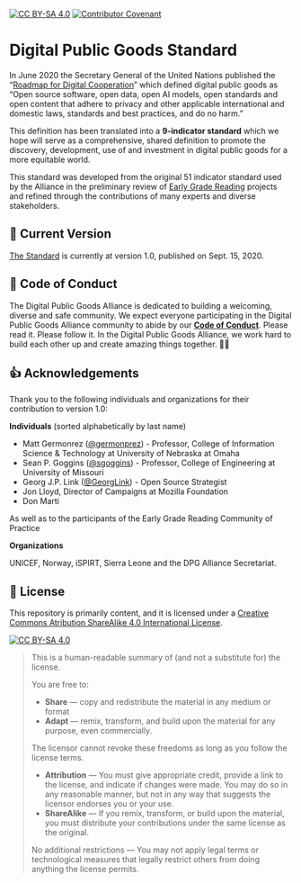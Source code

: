 [![CC BY-SA 4.0][cc-by-sa-shield]](LICENSE)
[![Contributor Covenant][code-of-conduct-shield]](CODE_OF_CONDUCT.md)

# Digital Public Goods Standard

In June 2020 the Secretary General of the United Nations published the “[Roadmap for Digital Cooperation](https://www.un.org/en/content/digital-cooperation-roadmap/)” which defined digital public goods as “Open source software, open data, open AI models, open standards and open content that adhere to privacy and other applicable international and domestic laws, standards and best practices, and do no harm.”

This definition has been translated into a **9-indicator standard** which we hope will serve as a comprehensive, shared definition to promote the discovery, development, use of and investment in digital public goods for a more equitable world.

This standard was developed from the original 51 indicator standard used by the Alliance in the preliminary review of [Early Grade Reading](https://digitalpublicgoods.net/blog/announcing-the-first-vetted-digital-public-goods-for-foundational-literacy-and-early-grade-reading/) projects and refined through the contributions of many experts and diverse stakeholders.

## 🔎 Current Version

[The Standard](standard.md) is currently at version 1.0, published on Sept. 15, 2020.

## 🤗 Code of Conduct

The Digital Public Goods Alliance is dedicated to building a welcoming, diverse and safe community. We expect everyone participating in the Digital Public Goods Alliance community to abide by our [**Code of Conduct**](CODE_OF_CONDUCT.md). Please read it. Please follow it. In the Digital Public Goods Alliance, we work hard to build each other up and create amazing things together. 💪💜

## 👍 Acknowledgements

Thank you to the following individuals and organizations for their contribution to version 1.0:

**Individuals** (sorted alphabetically by last name)

* Matt Germonrez ([@germonprez](https://github.com/germonprez)) - Professor, College of Information Science & Technology at University of Nebraska at Omaha
* Sean P. Goggins ([@sgoggins](https://github.com/sgoggins)) - Professor, College of Engineering at University of Missouri
* Georg J.P. Link ([@GeorgLink](https://github.com/GeorgLink)) - Open Source Strategist
* Jon Lloyd, Director of Campaigns at Mozilla Foundation
* Don Marti

As well as to the participants of the Early Grade Reading Community of Practice

**Organizations**

UNICEF, Norway, iSPIRT, Sierra Leone and the DPG Alliance Secretariat. 

## :memo: License

This repository is primarily content, and it is licensed under a [Creative Commons Atribution ShareAlike 4.0 International License](LICENSE).

[![CC BY-SA 4.0][cc-by-sa-image]](LICENSE)

> This is a human-readable summary of (and not a substitute for) the license.
> 
> You are free to:
> * **Share** — copy and redistribute the material in any medium or format
> * **Adapt** — remix, transform, and build upon the material for any purpose, even commercially.
> 
> The licensor cannot revoke these freedoms as long as you follow the license terms.
> 
> * **Attribution** — You must give appropriate credit, provide a link to the license, and indicate if changes were made. You may do so in any reasonable manner, but not in any way that suggests the licensor endorses you or your use.
> * **ShareAlike** — If you remix, transform, or build upon the material, you must distribute your contributions under the same license as the original.
>
> No additional restrictions — You may not apply legal terms or technological measures that legally restrict others from doing anything the license permits.

[cc-by-sa-image]: https://licensebuttons.net/l/by-sa/4.0/88x31.png
[cc-by-sa-shield]: https://img.shields.io/badge/License-CC%20BY--SA%204.0-lightgrey.svg
[code-of-conduct-shield]: https://img.shields.io/badge/Contributor%20Covenant-v2.0%20adopted-ff69b4.svg
